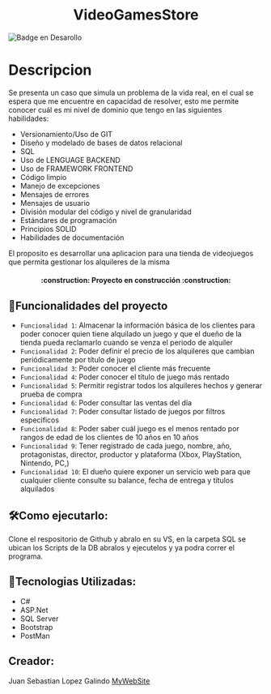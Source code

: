 <h1 align="center"> VideoGamesStore </h1>

 ![Badge en Desarollo](https://img.shields.io/badge/STATUS-EN%20DESAROLLO-green)

# Descripcion
Se presenta un caso que simula un problema de la vida real, en el cual se espera que me encuentre en capacidad de resolver, esto me permite conocer cuál es mi nivel de dominio que tengo en las siguientes habilidades:

*	Versionamiento/Uso de GIT
*	Diseño y modelado de bases de datos relacional
*	SQL
*	Uso de LENGUAGE BACKEND
*	Uso de FRAMEWORK FRONTEND
*	Código limpio
*	Manejo de excepciones
*	Mensajes de errores
*	Mensajes de usuario
*	División modular del código y nivel de granularidad
*	Estándares de programación
*	Principios SOLID
*	Habilidades de documentación

El proposito es desarrollar una aplicacion para una tienda de videojuegos que permita gestionar los alquileres de la misma

<h4 align="center"> :construction: Proyecto en construcción :construction:</h4>

## :hammer:Funcionalidades del proyecto

- `Funcionalidad 1`: Almacenar la información básica de los clientes para poder conocer quien tiene alquilado un juego y que el dueño de la tienda pueda reclamarlo cuando se venza el periodo de alquiler
- `Funcionalidad 2`: Poder definir el precio de los alquileres que cambian periódicamente por título de juego
- `Funcionalidad 3`: Poder conocer el cliente más frecuente
- `Funcionalidad 4`: Poder conocer el título de juego más rentado 
- `Funcionalidad 5`: Permitir registrar todos los alquileres hechos y generar prueba de compra
- `Funcionalidad 6`: Poder consultar las ventas del día
- `Funcionalidad 7`: Poder consultar listado de juegos por filtros especificos
- `Funcionalidad 8`: Poder saber cuál juego es el menos rentado por rangos de edad de los clientes de 10 años en 10 años 
- `Funcionalidad 9`: Tener registrado de cada juego, nombre, año, protagonistas, director, productor y plataforma (Xbox, PlayStation, Nintendo, PC,)
- `Funcionalidad 10`: El dueño quiere exponer un servicio web para que cualquier cliente consulte su balance, fecha de entrega y títulos alquilados 

## 🛠️Como ejecutarlo:
Clone el respositorio de Github y abralo en su VS, en la carpeta SQL se ubican los Scripts de la DB abralos y ejecutelos y ya podra correr el programa.

## 📁Tecnologias Utilizadas:

* C#
* ASP.Net
* SQL Server
* Bootstrap
* PostMan

## Creador:
Juan Sebastian Lopez Galindo
<a href = https://ninefold-curvature.000webhostapp.com/ >MyWebSite</a>
